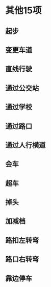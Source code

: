 # 其他15项
## 起步

## 变更车道

## 直线行驶

## 通过公交站

## 通过学校

## 通过路口

## 通过人行横道

## 会车

## 超车

## 掉头

## 加减档

## 路扣左转弯

## 路口右转弯

## 靠边停车